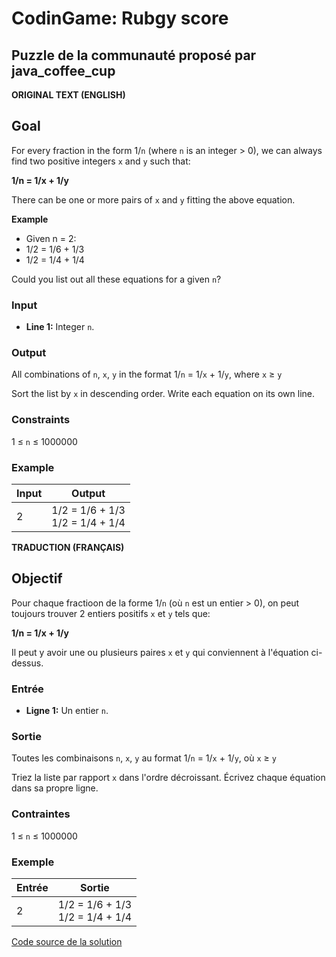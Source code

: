 # CodinGame: Rubgy score

## Puzzle de la communauté proposé par java_coffee_cup

**ORIGINAL TEXT (ENGLISH)**

## Goal
For every fraction in the form 1/`n` (where `n` is an integer > 0), we can always find two positive integers `x` and `y` such that:

**1/n = 1/x + 1/y**

There can be one or more pairs of `x` and `y` fitting the above equation.

**Example**
- Given n = 2:
- 1/2 = 1/6 + 1/3
- 1/2 = 1/4 + 1/4


Could you list out all these equations for a given `n`?

### Input
- **Line 1:** Integer `n`.

### Output
All combinations of `n`, `x`, `y` in the format 1/`n` = 1/`x` + 1/`y`, where `x` ≥ `y`

Sort the list by `x` in descending order.
Write each equation on its own line.

### Constraints
1 ≤ `n` ≤ 1000000

### Example

Input | Output
------------ | -------------
2 | 1/2 = 1/6 + 1/3<br>1/2 = 1/4 + 1/4

**TRADUCTION (FRANÇAIS)**

## Objectif

Pour chaque fractioon de la forme 1/`n` (où `n` est un entier > 0), on peut toujours trouver 2 entiers positifs `x` et `y` tels que:

**1/n = 1/x + 1/y**

Il peut y avoir une ou plusieurs paires `x` et `y` qui conviennent à l'équation ci-dessus.

### Entrée
- **Ligne 1:** Un entier `n`.

### Sortie
Toutes les combinaisons `n`, `x`, `y` au format 1/`n` = 1/`x` + 1/`y`, où `x` ≥ `y`

Triez la liste par rapport `x` dans l'ordre décroissant.
Écrivez chaque équation dans sa propre ligne.

### Contraintes
1 ≤ `n` ≤ 1000000

### Exemple

Entrée | Sortie
------------ | -------------
2 | 1/2 = 1/6 + 1/3<br>1/2 = 1/4 + 1/4

[Code source de la solution](https://github.com/Kous92/CodinGame-Swift-FR-/tree/main/Puzzles%20classiques/Facile/Unit%20Fractions/unitFractions.swift)